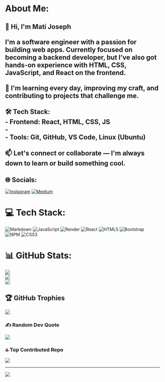 #  About Me:
## 👋 Hi, I'm Mati Joseph<br><br>I'm a  software engineer with a passion for building web apps. Currently focused on becoming a **backend developer**, but I’ve also got hands-on experience with **HTML**, **CSS**, **JavaScript**, and **React** on the frontend.<br><br>🔧 I'm learning every day, improving my craft, and contributing to projects that challenge me.<br><br>🛠️ Tech Stack:  <br>- Frontend: React, HTML, CSS, JS  <br>-   <br>- Tools: Git, GitHub, VS Code, Linux (Ubuntu)<br><br>📫 Let's connect or collaborate — I'm always down to learn or build something cool.<br>


## 🌐 Socials:
[![Instagram](https://img.shields.io/badge/Instagram-%23E4405F.svg?logo=Instagram&logoColor=white)](https://instagram.com/https://www.instagram.com/am_.mati/) [![Medium](https://img.shields.io/badge/Medium-12100E?logo=medium&logoColor=white)](https://medium.com/@https://medium.com/@crucialniccur) 

# 💻 Tech Stack:
![Markdown](https://img.shields.io/badge/markdown-%23000000.svg?style=for-the-badge&logo=markdown&logoColor=white) ![JavaScript](https://img.shields.io/badge/javascript-%23323330.svg?style=for-the-badge&logo=javascript&logoColor=%23F7DF1E) ![Render](https://img.shields.io/badge/Render-%46E3B7.svg?style=for-the-badge&logo=render&logoColor=white) ![React](https://img.shields.io/badge/react-%2320232a.svg?style=for-the-badge&logo=react&logoColor=%2361DAFB) ![HTML5](https://img.shields.io/badge/html5-%23E34F26.svg?style=for-the-badge&logo=html5&logoColor=white) ![Bootstrap](https://img.shields.io/badge/bootstrap-%238511FA.svg?style=for-the-badge&logo=bootstrap&logoColor=white) ![NPM](https://img.shields.io/badge/NPM-%23CB3837.svg?style=for-the-badge&logo=npm&logoColor=white) ![CSS3](https://img.shields.io/badge/css3-%231572B6.svg?style=for-the-badge&logo=css3&logoColor=white)
# 📊 GitHub Stats:
![](https://github-readme-stats.vercel.app/api?username=crucialniccur&theme=dark&hide_border=false&include_all_commits=false&count_private=false)<br/>
![](https://nirzak-streak-stats.vercel.app/?user=crucialniccur&theme=dark&hide_border=false)<br/>
![](https://github-readme-stats.vercel.app/api/top-langs/?username=crucialniccur&theme=dark&hide_border=false&include_all_commits=false&count_private=false&layout=compact)

## 🏆 GitHub Trophies
![](https://github-profile-trophy.vercel.app/?username=crucialniccur&theme=radical&no-frame=false&no-bg=true&margin-w=4)

### ✍️ Random Dev Quote
![](https://quotes-github-readme.vercel.app/api?type=horizontal&theme=radical)

### 🔝 Top Contributed Repo
![](https://github-contributor-stats.vercel.app/api?username=crucialniccur&limit=5&theme=dark&combine_all_yearly_contributions=true)

---
[![](https://visitcount.itsvg.in/api?id=crucialniccur&icon=0&color=0)](https://visitcount.itsvg.in)

<!-- Proudly created with GPRM ( https://gprm.itsvg.in ) -->
